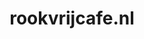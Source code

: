 ---
layout: post
title:  "rookvrijcafe.nl"
internal_url:  "/dutchgov/rookvrijcafe.nl.html"
subdomains_count: 2
all_subdomains_count: 2
urls_count: 2
ssl_rank: 0
http_rank: 75
url_link: /data/rookvrijcafe.nl/urls.txt
all_subdomains_link: /data/rookvrijcafe.nl/all_subdomains.txt
subdomains_link: /data/rookvrijcafe.nl/subdomains.txt
categories: dutchgov
---
